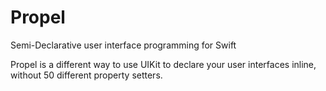 # Propel
Semi-Declarative user interface programming for Swift

Propel is a different way to use UIKit to declare your user interfaces inline, without 50 different property setters.

